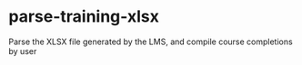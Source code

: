 # parse-training-xlsx
Parse the XLSX file generated by the LMS, and compile course completions by user

